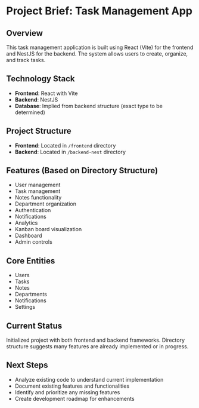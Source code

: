 # Project Brief: Task Management App

## Overview
This task management application is built using React (Vite) for the frontend and NestJS for the backend. The system allows users to create, organize, and track tasks.

## Technology Stack
- **Frontend**: React with Vite
- **Backend**: NestJS
- **Database**: Implied from backend structure (exact type to be determined)

## Project Structure
- **Frontend**: Located in `/frontend` directory
- **Backend**: Located in `/backend-nest` directory

## Features (Based on Directory Structure)
- User management
- Task management
- Notes functionality
- Department organization
- Authentication
- Notifications
- Analytics
- Kanban board visualization
- Dashboard
- Admin controls

## Core Entities
- Users
- Tasks
- Notes
- Departments
- Notifications
- Settings

## Current Status
Initialized project with both frontend and backend frameworks. Directory structure suggests many features are already implemented or in progress.

## Next Steps
- Analyze existing code to understand current implementation
- Document existing features and functionalities
- Identify and prioritize any missing features
- Create development roadmap for enhancements 